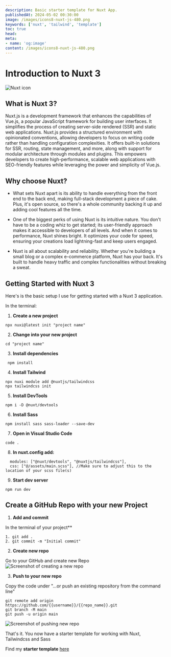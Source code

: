 ```yaml
--- 
description: Basic starter template for Nuxt App.
publishedAt: 2024-05-02 00:30:00
image: /images/icons8-nuxt-js-480.png
keywords: ['nuxt', 'tailwind', 'template']
toc: true
head:
meta:
- name: 'og:image'
content: /images/icons8-nuxt-js-480.png
---
```


# Introduction to Nuxt 3
<div class="image-container flex justify-start">
<img src="/images/icons8-nuxt-js-480.png" alt="Nuxt icon" class="top-blog-image not-prose"/>
</div>




## What is Nuxt 3?


Nuxt.js is a development framework that enhances the capabilities of Vue.js, a popular JavaScript framework for building user interfaces. It simplifies the process of creating server-side rendered (SSR) and static web applications. Nuxt.js provides a structured environment with opinionated conventions, allowing developers to focus on writing code rather than handling configuration complexities. It offers built-in solutions for SSR, routing, state management, and more, along with support for modular architecture through modules and plugins. This empowers developers to create high-performance, scalable web applications with SEO-friendly features while leveraging the power and simplicity of Vue.js.

## Why choose Nuxt?

- What sets Nuxt apart is its ability to handle everything from the front end to the back end, making full-stack development a piece of cake. Plus, it's open source, so there's a whole community backing it up and adding cool features all the time.

- One of the biggest perks of using Nuxt is its intuitive nature. You don't have to be a coding whiz to get started; its user-friendly approach makes it accessible to developers of all levels. And when it comes to performance, Nuxt shines bright. It optimizes your code for speed, ensuring your creations load lightning-fast and keep users engaged.

- Nuxt is all about scalability and reliability. Whether you're building a small blog or a complex e-commerce platform, Nuxt has your back. It's built to handle heavy traffic and complex functionalities without breaking a sweat.

## Getting Started with Nuxt 3

Here's is the  basic setup  I use for getting started with a  Nuxt 3 application.

In the terminal:
1. **Create a new project**
```console
npx nuxi@latest init "project name"
```

2. **Change into your new project** 
```console
cd "project name"
```

3. **Install dependencies**
```console
 npm install
 ```

 4. **Install Tailwind**
 ```console
 npx nuxi module add @nuxtjs/tailwindcss
 npx tailwindcss init
 ```


 5. **Install DevTools**
 ```console
 npm i -D @nuxt/devtools
 ```

 6. **Install Sass**
 ```console
 npm install sass sass-loader --save-dev
 ```

 7.  **Open in Visual Studio Code**
 ```console
code .
```



 8. **In nuxt.config add:** 
```console
  modules: ["@nuxt/devtools", "@nuxtjs/tailwindcss"],
  css: ["@/assets/main.scss"], //Make sure to adjust this to the location of your scss file(s)
  ```
 

9. **Start dev server**
```console
npm run dev
```




## Create a GitHub Repo with your new Project

1. **Add and commit**

In the terminal of your project**
```console
1. git add .
2. git commit -m "Initial commit"
```

2. **Create new repo**

Go to your GitHub and create new Repo
![Screenshot of creating a new repo](/images/new-repo.png)

3. **Push to your new repo**

Copy  the code under "…or push an existing repository from the command line"
```console
git remote add origin https://github.com/{{username}}/{{repo_name}}.git
git branch -M main
git push -u origin main
```
![Screenshot of pushing new repo](/images/push-repo.png)

 That's it. You now have a starter template for working with Nuxt, Tailwindcss and Sass

Find my **starter template** [here](https://github.com/jmcclung3509/nuxt-template)
 

